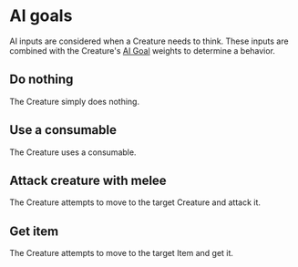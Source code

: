 # AI goals

AI inputs are considered when a Creature needs to think. These inputs are combined with the Creature's
[AI Goal](aiGoals.md) weights to determine a behavior.

##  Do nothing

The Creature simply does nothing.

## Use a consumable

The Creature uses a consumable.

## Attack creature with melee

The Creature attempts to move to the target Creature and attack it.

## Get item

The Creature attempts to move to the target Item and get it.
